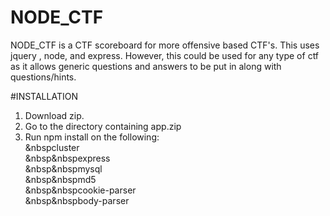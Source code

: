 # NODE_CTF
NODE_CTF is a CTF scoreboard for more offensive based CTF's. This uses jquery , node, and express. However, this could be used for any type of ctf as it allows generic questions and answers to be put in along with questions/hints.


#INSTALLATION
1. Download zip.</br>
2. Go to the directory containing app.zip</br>
3. Run npm install on the following:</br>
&nbspcluster</br>
&nbsp&nbspexpress</br>
&nbsp&nbspmysql</br>
&nbsp&nbspmd5</br>
&nbsp&nbspcookie-parser</br>
&nbsp&nbspbody-parser</br>

